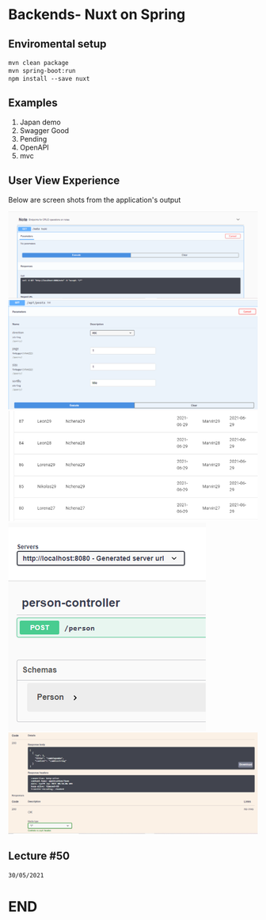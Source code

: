 # Backends- Nuxt on Spring

## Enviromental setup

```
mvn clean package
mvn spring-boot:run
npm install --save nuxt
```

## Examples

1. Japan demo
2. Swagger Good
3. Pending
4. OpenAPI
5. mvc


## User View Experience

Below are screen shots from the application's output

![ M#1 ](https://github.com/LINOSNCHENA/NUXT-Swagger-Backends/blob/master/uxViews/page1.png)
![ M#2 ](https://github.com/LINOSNCHENA/NUXT-Swagger-Backends/blob/master/uxViews/page2.png)
![ M#3 ](https://github.com/LINOSNCHENA/NUXT-Swagger-Backends/blob/master/uxViews/page3.png)
![ M#4 ](https://github.com/LINOSNCHENA/NUXT-Swagger-Backends/blob/master/uxViews/page4.png)
![ M#5 ](https://github.com/LINOSNCHENA/NUXT-Swagger-Backends/blob/master/uxViews/page5.png)


## Lecture #50
```
30/05/2021
```

# END
